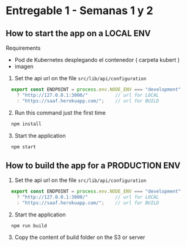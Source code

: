 # Entregable 1 - Semanas 1 y 2

## How to start the app on a LOCAL ENV

Requirements
  - Pod de Kubernetes desplegando el contenedor ( carpeta kubert )
  - imagen

1) Set the api url on the file `src/lib/api/configuration`

```javascript
  export const ENDPOINT = process.env.NODE_ENV === "development"
    ? "http://127.0.0.1:3000/"          // url for LOCAL
    : "https://saaf.herokuapp.com/";    // url for BUILD
```

2) Run this command just the first time

```bash
  npm install
```

3) Start the application

```
  npm start
```


## How to build the app for a PRODUCTION ENV

1) Set the api url on the file `src/lib/api/configuration`

```javascript
  export const ENDPOINT = process.env.NODE_ENV === "development"
    ? "http://127.0.0.1:3000/"          // url for LOCAL
    : "https://saaf.herokuapp.com/";    // url for BUILD
```

2) Start the application

```
  npm run build
```

3) Copy the content of build folder on the S3 or server
